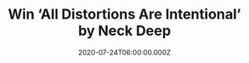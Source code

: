 ---
campaign-uuid: "c-8b3b7cee-3556-41b9-b493-db31c517089e"
type: "Competition"
category: "Music"
date: "2020-07-24T06:00:00.000Z"
end-date: "2020-08-24T23:59:00.000Z"
disable-form: false
is_promoted: false
has_entry_page: true
title: "Win ‘All Distortions Are Intentional’ by Neck Deep"
competition-description: "<p>We have on our hands the brand new album of Neck Deep:\
  \ ‘All Distortions Are Intentional’-With this album Neck Deep wanted to continue\
  \ carving out their own unique space within rock, punk, and alternative music. They\
  \ have no delusions of saving rock or being the biggest rock band out there. They\
  \ just want to remain Neck Deep and be an even bigger, better Neck Deep than before.</p>\n\
  <p>Want to hear it first? Click below and it could be yours.</p>\n"
hero-header: "Win ‘All Distortions Are Intentional’ by Neck Deep"
terms-confirmation: "N/A"
banner-img: "https://assets.expresslyapp.com/asset-a16ee315-db96-4e86-8731-0848da8d26e0.jpg"
logo-left-href: "http://club.expressly.io"
logo-left-image: "https://assets.expresslyapp.com/asset-6c0a91a7-35f7-447f-b27e-ba858cdf5eb9.jpg"
logo-left-title: "Expressly club"
bg-image-hero: "https://assets.expresslyapp.com/asset-54c98c11-f0dd-4150-8525-1c965ac06d56.jpg"
bg-image-first: "https://assets.expresslyapp.com/asset-c85d7b39-7b80-4171-b20b-121fdeb52c9e.jpg"
section1-content: "<p>With this album Neck Deep wanted to continue carving out their\
  \ own unique space within rock, punk, and alternative music. They have no delusions\
  \ of saving rock or being the biggest rock band out there. They just want to remain\
  \ Neck Deep and be an even bigger, better Neck Deep than before. They understand\
  \ their roots are in pop punk, but want to expand on their sound in their own way,\
  \ taking inspiration from artists like The Beatles and Nirvana who did things their\
  \ own way and still were able to be massive.</p>\n"
entry-title: "Win ‘All Distortions Are Intentional’ by Neck Deep"
entry-content: "<p>Enter the draw to win ‘All Distortions Are Intentional’ by Neck\
  \ Deep\nby completing the form below before 23:59 on the 24th of August 2020.</p>\n"
has-winner: false
prize-description: "‘All Distortions Are Intentional’ by Neck Deep"
special-conditions: "Multiple entries are allowed up to one every day.\r\n\r\nThis\
  \ competition is also available on: https://aaa.nme.com/competitions/neck-deep-album-giveaway"
country-restrictions:
- "GB"
---